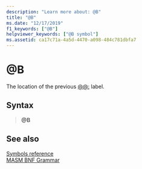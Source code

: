 ```yaml
---
description: "Learn more about: @B"
title: "@B"
ms.date: "12/17/2019"
f1_keywords: ["@B"]
helpviewer_keywords: ["@B symbol"]
ms.assetid: ca17c71a-4a5d-4470-a098-484c781dbfa7
---
```

# \@B

The location of the previous [\@\@:](at-at.md) label.

## Syntax

> **\@B**

## See also

[Symbols reference](symbols-reference.md)\
[MASM BNF Grammar](masm-bnf-grammar.md)

